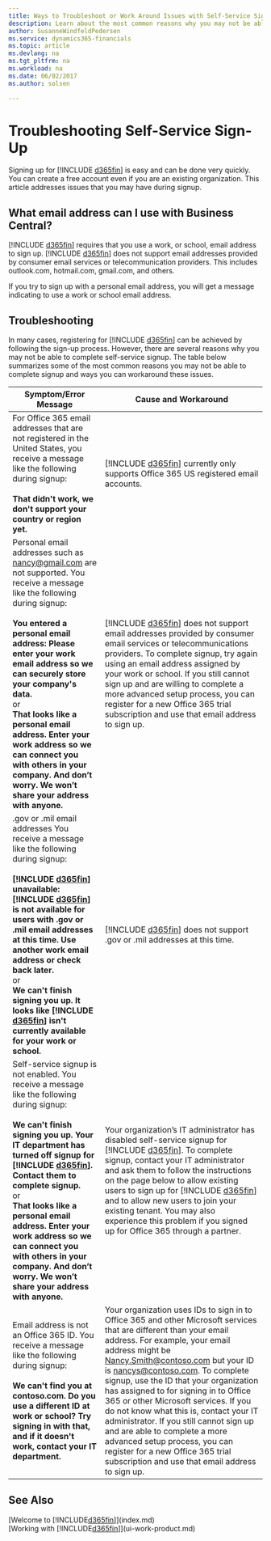 ```yaml
---
title: Ways to Troubleshoot or Work Around Issues with Self-Service Sign-Up | Microsoft Docs
description: Learn about the most common reasons why you may not be able to complete the signup to Business Central, and ways to work around them.
author: SusanneWindfeldPedersen
ms.service: dynamics365-financials
ms.topic: article
ms.devlang: na
ms.tgt_pltfrm: na
ms.workload: na
ms.date: 06/02/2017
ms.author: solsen

---
```

# Troubleshooting Self-Service Sign-Up
Signing up for [!INCLUDE [d365fin](includes/d365fin_md.md)] is easy and can be done very quickly. You can create a free account even if you are an existing organization. This article addresses issues that you may have during signup.

## What email address can I use with Business Central?
[!INCLUDE [d365fin](includes/d365fin_md.md)] requires that you use a work, or school, email address to sign up. [!INCLUDE [d365fin](includes/d365fin_md.md)] does not support email addresses provided by consumer email services or telecommunication providers. This includes outlook.com, hotmail.com, gmail.com, and others.

If you try to sign up with a personal email address, you will get a message indicating to use a work or school email address.

## Troubleshooting
In many cases, registering for [!INCLUDE [d365fin](includes/d365fin_md.md)] can be achieved by following the sign-up process. However, there are several reasons why you may not be able to complete self-service signup. The table below summarizes some of the most common reasons you may not be able to complete signup and ways you can workaround these issues.


|                                                                                                                                                                                                                                         Symptom/Error Message                                                                                                                                                                                                                                          |                                                                                                                                                                                                                                                                                                 Cause and Workaround                                                                                                                                                                                                                                                                                                 |
|--------------------------------------------------------------------------------------------------------------------------------------------------------------------------------------------------------------------------------------------------------------------------------------------------------------------------------------------------------------------------------------------------------------------------------------------------------------------------------------------------------|----------------------------------------------------------------------------------------------------------------------------------------------------------------------------------------------------------------------------------------------------------------------------------------------------------------------------------------------------------------------------------------------------------------------------------------------------------------------------------------------------------------------------------------------------------------------------------------------------------------------|
|                                                                                                                                           For Office 365 email addresses that are not registered in the United States, you receive a message like the following during signup:<br /><br />**That didn't work, we don't support your country or region yet.**                                                                                                                                           |                                                                                                                                                                                                                                                    [!INCLUDE [d365fin](includes/d365fin_md.md)] currently only supports Office 365 US registered email accounts.                                                                                                                                                                                                                                                     |
|                   Personal email addresses such as nancy@gmail.com are not supported. You receive a message like the following during signup:<br /><br />**You entered a personal email address: Please enter your work email address so we can securely store your company's data.**<br> or <br> **That looks like a personal email address. Enter your work address so we can connect you with others in your company. And don’t worry. We won’t share your address with anyone.**                   |                                                                                           [!INCLUDE [d365fin](includes/d365fin_md.md)] does not support email addresses provided by consumer email services or telecommunications providers. To complete signup, try again using an email address assigned by your work or school. If you still cannot sign up and are willing to complete a more advanced setup process, you can register for a new Office 365 trial subscription and use that email address to sign up.                                                                                            |
| .gov or .mil email addresses You receive a message like the following during signup:<br /><br />**[!INCLUDE [d365fin](includes/d365fin_md.md)] unavailable: [!INCLUDE [d365fin](includes/d365fin_md.md)] is not available for users with .gov or .mil email addresses at this time. Use another work email address or check back later.** <br>or <br>**We can't finish signing you up. It looks like [!INCLUDE [d365fin](includes/d365fin_md.md)] isn't currently available for your work or school.** |                                                                                                                                                                                                                                                          [!INCLUDE [d365fin](includes/d365fin_md.md)] does not support .gov or .mil addresses at this time.                                                                                                                                                                                                                                                          |
|                 Self-service signup is not enabled. You receive a message like the following during signup:<br /><br />**We can't finish signing you up. Your IT department has turned off signup for [!INCLUDE [d365fin](includes/d365fin_md.md)]. Contact them to complete signup.** <br>or <br> **That looks like a personal email address. Enter your work address so we can connect you with others in your company. And don’t worry. We won’t share your address with anyone.**                  |                                                                         Your organization’s IT administrator has disabled self-service signup for [!INCLUDE [d365fin](includes/d365fin_md.md)]. To complete signup, contact your IT administrator and ask them to follow the instructions on the page below to allow existing users to sign up for [!INCLUDE [d365fin](includes/d365fin_md.md)] and to allow new users to join your existing tenant. You may also experience this problem if you signed up for Office 365 through a partner.                                                                         |
|                                                                                                               Email address is not an Office 365 ID. You receive a message like the following during signup:<br /><br />**We can't find you at contoso.com. Do you use a different ID at work or school? Try signing in with that, and if it doesn't work, contact your IT department.**                                                                                                               | Your organization uses IDs to sign in to Office 365 and other Microsoft services that are different than your email address. For example, your email address might be Nancy.Smith@contoso.com but your ID is nancys@contoso.com. To complete signup, use the ID that your organization has assigned to for signing in to Office 365 or other Microsoft services. If you do not know what this is, contact your IT administrator. If you still cannot sign up and are able to complete a more advanced setup process, you can register for a new Office 365 trial subscription and use that email address to sign up. |

## See Also
[Welcome to [!INCLUDE[d365fin](includes/d365fin_long_md.md)]](index.md)  
[Working with [!INCLUDE[d365fin](includes/d365fin_md.md)]](ui-work-product.md)
